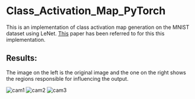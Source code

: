 # Class_Activation_Map_PyTorch
This is an implementation of class activation map generation on the MNIST dataset using LeNet. [This](http://cnnlocalization.csail.mit.edu/Zhou_Learning_Deep_Features_CVPR_2016_paper.pdf) paper has been referred to for this this implementation.

## Results:
The image on the left is the original image and the one on the right shows the regions responsible for influencing the output.

![cam1](https://user-images.githubusercontent.com/25313941/43265846-9020084c-9107-11e8-9233-5c5e73a30484.png)
![cam2](https://user-images.githubusercontent.com/25313941/43265852-919b7a44-9107-11e8-990a-b1dfd99938cc.png)
![cam3](https://user-images.githubusercontent.com/25313941/43265854-931cbf18-9107-11e8-9c06-03e34212659a.png)

